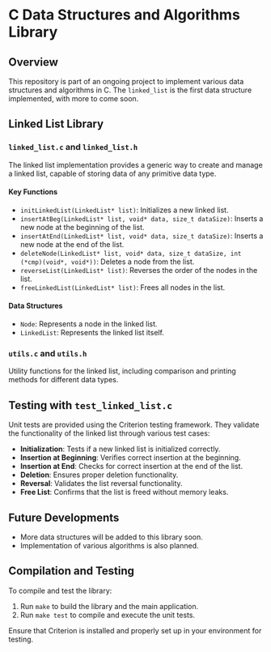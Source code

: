 # C Data Structures and Algorithms Library

## Overview

This repository is part of an ongoing project to implement various data structures and algorithms in C. The `linked_list` is the first data structure implemented, with more to come soon.

## Linked List Library

### `linked_list.c` and `linked_list.h`

The linked list implementation provides a generic way to create and manage a linked list, capable of storing data of any primitive data type.

#### Key Functions

- `initLinkedList(LinkedList* list)`: Initializes a new linked list.
- `insertAtBeg(LinkedList* list, void* data, size_t dataSize)`: Inserts a new node at the beginning of the list.
- `insertAtEnd(LinkedList* list, void* data, size_t dataSize)`: Inserts a new node at the end of the list.
- `deleteNode(LinkedList* list, void* data, size_t dataSize, int (*cmp)(void*, void*))`: Deletes a node from the list.
- `reverseList(LinkedList* list)`: Reverses the order of the nodes in the list.
- `freeLinkedList(LinkedList* list)`: Frees all nodes in the list.

#### Data Structures

- `Node`: Represents a node in the linked list.
- `LinkedList`: Represents the linked list itself.

### `utils.c` and `utils.h`

Utility functions for the linked list, including comparison and printing methods for different data types.

## Testing with `test_linked_list.c`

Unit tests are provided using the Criterion testing framework. They validate the functionality of the linked list through various test cases:

- **Initialization**: Tests if a new linked list is initialized correctly.
- **Insertion at Beginning**: Verifies correct insertion at the beginning.
- **Insertion at End**: Checks for correct insertion at the end of the list.
- **Deletion**: Ensures proper deletion functionality.
- **Reversal**: Validates the list reversal functionality.
- **Free List**: Confirms that the list is freed without memory leaks.

## Future Developments

- More data structures will be added to this library soon.
- Implementation of various algorithms is also planned.

## Compilation and Testing

To compile and test the library:

1. Run `make` to build the library and the main application.
2. Run `make test` to compile and execute the unit tests.

Ensure that Criterion is installed and properly set up in your environment for testing.

